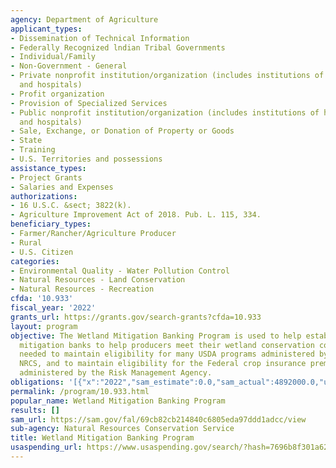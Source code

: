 ```yaml
---
agency: Department of Agriculture
applicant_types:
- Dissemination of Technical Information
- Federally Recognized lndian Tribal Governments
- Individual/Family
- Non-Government - General
- Private nonprofit institution/organization (includes institutions of higher education
  and hospitals)
- Profit organization
- Provision of Specialized Services
- Public nonprofit institution/organization (includes institutions of higher education
  and hospitals)
- Sale, Exchange, or Donation of Property or Goods
- State
- Training
- U.S. Territories and possessions
assistance_types:
- Project Grants
- Salaries and Expenses
authorizations:
- 16 U.S.C. &sect; 3822(k).
- Agriculture Improvement Act of 2018. Pub. L. 115, 334.
beneficiary_types:
- Farmer/Rancher/Agriculture Producer
- Rural
- U.S. Citizen
categories:
- Environmental Quality - Water Pollution Control
- Natural Resources - Land Conservation
- Natural Resources - Recreation
cfda: '10.933'
fiscal_year: '2022'
grants_url: https://grants.gov/search-grants?cfda=10.933
layout: program
objective: The Wetland Mitigation Banking Program is used to help establish wetland
  mitigation banks to help producers meet their wetland conservation compliance responsibilities
  needed to maintain eligibility for many USDA programs administered by the FSA and
  NRCS, and to maintain eligibility for the Federal crop insurance premium subsidy
  administered by the Risk Management Agency.
obligations: '[{"x":"2022","sam_estimate":0.0,"sam_actual":4892000.0,"usa_spending_actual":3045799.41},{"x":"2023","sam_estimate":4603000.0,"sam_actual":0.0,"usa_spending_actual":4210691.7},{"x":"2024","sam_estimate":4813000.0,"sam_actual":0.0,"usa_spending_actual":1019800.0}]'
permalink: /program/10.933.html
popular_name: Wetland Mitigation Banking Program
results: []
sam_url: https://sam.gov/fal/69cb82cb214840c6805eda97ddd1adcc/view
sub-agency: Natural Resources Conservation Service
title: Wetland Mitigation Banking Program
usaspending_url: https://www.usaspending.gov/search/?hash=7696b8f301a6236a6a9422eb1329b384
---
```

